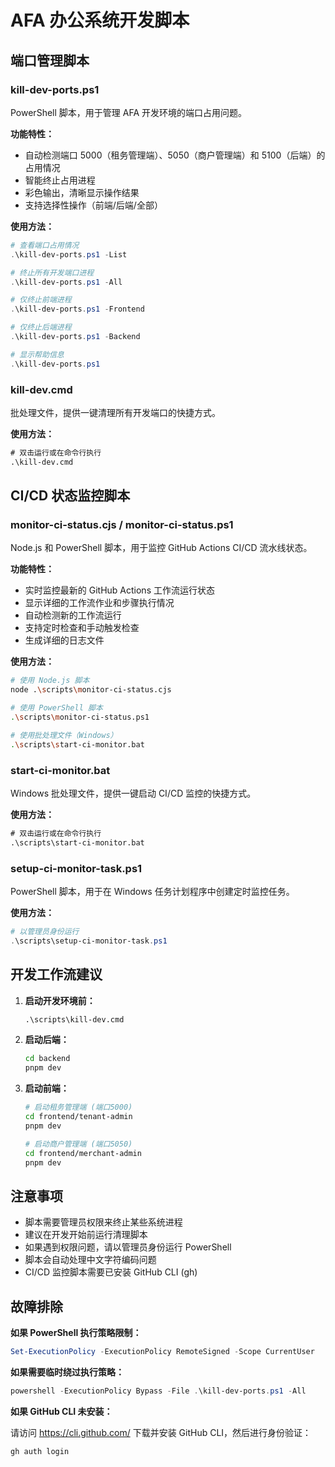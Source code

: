 # AFA 办公系统开发脚本

## 端口管理脚本

### kill-dev-ports.ps1

PowerShell 脚本，用于管理 AFA 开发环境的端口占用问题。

**功能特性：**

- 自动检测端口 5000（租务管理端）、5050（商户管理端）和 5100（后端）的占用情况
- 智能终止占用进程
- 彩色输出，清晰显示操作结果
- 支持选择性操作（前端/后端/全部）

**使用方法：**

```powershell
# 查看端口占用情况
.\kill-dev-ports.ps1 -List

# 终止所有开发端口进程
.\kill-dev-ports.ps1 -All

# 仅终止前端进程
.\kill-dev-ports.ps1 -Frontend

# 仅终止后端进程
.\kill-dev-ports.ps1 -Backend

# 显示帮助信息
.\kill-dev-ports.ps1
```

### kill-dev.cmd

批处理文件，提供一键清理所有开发端口的快捷方式。

**使用方法：**

```cmd
# 双击运行或在命令行执行
.\kill-dev.cmd
```

## CI/CD 状态监控脚本

### monitor-ci-status.cjs / monitor-ci-status.ps1

Node.js 和 PowerShell 脚本，用于监控 GitHub Actions CI/CD 流水线状态。

**功能特性：**

- 实时监控最新的 GitHub Actions 工作流运行状态
- 显示详细的工作流作业和步骤执行情况
- 自动检测新的工作流运行
- 支持定时检查和手动触发检查
- 生成详细的日志文件

**使用方法：**

```bash
# 使用 Node.js 脚本
node .\scripts\monitor-ci-status.cjs

# 使用 PowerShell 脚本
.\scripts\monitor-ci-status.ps1

# 使用批处理文件（Windows）
.\scripts\start-ci-monitor.bat
```

### start-ci-monitor.bat

Windows 批处理文件，提供一键启动 CI/CD 监控的快捷方式。

**使用方法：**

```cmd
# 双击运行或在命令行执行
.\scripts\start-ci-monitor.bat
```

### setup-ci-monitor-task.ps1

PowerShell 脚本，用于在 Windows 任务计划程序中创建定时监控任务。

**使用方法：**

```powershell
# 以管理员身份运行
.\scripts\setup-ci-monitor-task.ps1
```

## 开发工作流建议

1. **启动开发环境前：**

   ```cmd
   .\scripts\kill-dev.cmd
   ```

2. **启动后端：**

   ```bash
   cd backend
   pnpm dev
   ```

3. **启动前端：**
   ```bash
   # 启动租务管理端 (端口5000)
   cd frontend/tenant-admin
   pnpm dev
   
   # 启动商户管理端 (端口5050)
   cd frontend/merchant-admin
   pnpm dev
   ```

## 注意事项

- 脚本需要管理员权限来终止某些系统进程
- 建议在开发开始前运行清理脚本
- 如果遇到权限问题，请以管理员身份运行 PowerShell
- 脚本会自动处理中文字符编码问题
- CI/CD 监控脚本需要已安装 GitHub CLI (gh)

## 故障排除

**如果 PowerShell 执行策略限制：**

```powershell
Set-ExecutionPolicy -ExecutionPolicy RemoteSigned -Scope CurrentUser
```

**如果需要临时绕过执行策略：**

```powershell
powershell -ExecutionPolicy Bypass -File .\kill-dev-ports.ps1 -All
```

**如果 GitHub CLI 未安装：**

请访问 https://cli.github.com/ 下载并安装 GitHub CLI，然后进行身份验证：

```bash
gh auth login
```